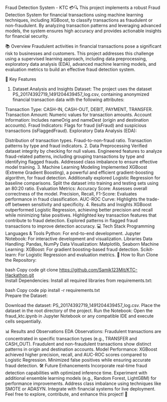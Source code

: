 Fraud Detection System - KTC 💳🔍
This project implements a robust Fraud Detection System for financial transactions using machine learning techniques, including XGBoost, to classify transactions as fraudulent or non-fraudulent. By analyzing transaction patterns and leveraging advanced models, the system ensures high accuracy and provides actionable insights for financial security.

📚 Overview
Fraudulent activities in financial transactions pose a significant risk to businesses and customers. This project addresses this challenge using a supervised learning approach, including data preprocessing, exploratory data analysis (EDA), advanced machine learning models, and evaluation metrics to build an effective fraud detection system.

🔑 Key Features
1. Dataset Analysis and Insights
Dataset: The project uses the dataset PS_20174392719_1491204439457_log.csv, containing anonymized financial transaction data with the following attributes:

Transaction Type: CASH-IN, CASH-OUT, DEBIT, PAYMENT, TRANSFER.
Transaction Amount: Numeric values for transaction amounts.
Account Information: Includes nameOrig and nameDest (origin and destination accounts).
Fraud Indicators: Flags for fraud (isFraud) and suspicious transactions (isFlaggedFraud).
Exploratory Data Analysis (EDA):

Distribution of transaction types.
Fraud-to-non-fraud ratio.
Transaction patterns by type and fraud indicators.
2. Data Preprocessing
Verified dataset integrity by checking for null values.
Engineered features to analyze fraud-related patterns, including grouping transactions by type and identifying flagged frauds.
Addressed class imbalance to ensure effective model training.
3. Machine Learning Modeling
Implemented XGBoost (Extreme Gradient Boosting), a powerful and efficient gradient-boosting algorithm, for fraud detection.
Additionally explored Logistic Regression for baseline comparisons.
Split the dataset into training and testing sets using an 80:20 ratio.
Evaluation Metrics:
Accuracy Score: Assesses overall correctness of the model.
Precision, Recall, F1-Score: Evaluates performance in fraud classification.
AUC-ROC Curve: Highlights the trade-off between sensitivity and specificity.
4. Results and Insights
XGBoost outperformed Logistic Regression, achieving better precision and recall while minimizing false positives.
Highlighted key transaction features that contribute to fraud detection.
Explored patterns in flagged fraud transactions to improve detection accuracy.
💻 Tech Stack
Programming Languages & Tools
Python: For end-to-end development.
Jupyter Notebook: For interactive development and visualization.
Libraries
Data Handling: Pandas, NumPy
Data Visualization: Matplotlib, Seaborn
Machine Learning:
XGBoost: For gradient boosting-based fraud detection.
Scikit-learn: For Logistic Regression and evaluation metrics.
🚀 How to Run
Clone the Repository:

bash
Copy code
git clone https://github.com/Samik123Mit/KTC-Hackathon.git  
Install Dependencies:
Install all required libraries from requirements.txt:

bash
Copy code
pip install -r requirements.txt  
Prepare the Dataset:

Download the dataset: PS_20174392719_1491204439457_log.csv.
Place the dataset in the root directory of the project.
Run the Notebook:
Open the fraud_ktc.ipynb in Jupyter Notebook or any compatible IDE and execute cells sequentially.

📊 Results and Observations
EDA Observations:
Fraudulent transactions are concentrated in specific transaction types (e.g., TRANSFER and CASH_OUT).
Fraudulent and non-fraudulent transactions show distinct patterns in origin and destination accounts.
Model Performance:
XGBoost achieved higher precision, recall, and AUC-ROC scores compared to Logistic Regression.
Minimized false positives while ensuring accurate fraud detection.
🛠️ Future Enhancements
Incorporate real-time fraud detection capabilities with optimized inference time.
Experiment with additional ensemble learning models (e.g., Random Forest, LightGBM) for performance improvements.
Address class imbalance using techniques like SMOTE or ADASYN.
Integrate with financial systems for live deployment.
Feel free to explore, contribute, and enhance this project! 🚀
